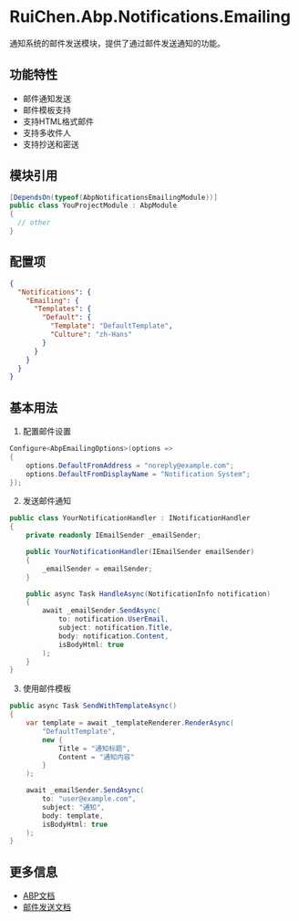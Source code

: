 # RuiChen.Abp.Notifications.Emailing

通知系统的邮件发送模块，提供了通过邮件发送通知的功能。

## 功能特性

* 邮件通知发送
* 邮件模板支持
* 支持HTML格式邮件
* 支持多收件人
* 支持抄送和密送

## 模块引用

```csharp
[DependsOn(typeof(AbpNotificationsEmailingModule))]
public class YouProjectModule : AbpModule
{
  // other
}
```

## 配置项

```json
{
  "Notifications": {
    "Emailing": {
      "Templates": {
        "Default": {
          "Template": "DefaultTemplate",
          "Culture": "zh-Hans"
        }
      }
    }
  }
}
```

## 基本用法

1. 配置邮件设置
```csharp
Configure<AbpEmailingOptions>(options =>
{
    options.DefaultFromAddress = "noreply@example.com";
    options.DefaultFromDisplayName = "Notification System";
});
```

2. 发送邮件通知
```csharp
public class YourNotificationHandler : INotificationHandler
{
    private readonly IEmailSender _emailSender;

    public YourNotificationHandler(IEmailSender emailSender)
    {
        _emailSender = emailSender;
    }

    public async Task HandleAsync(NotificationInfo notification)
    {
        await _emailSender.SendAsync(
            to: notification.UserEmail,
            subject: notification.Title,
            body: notification.Content,
            isBodyHtml: true
        );
    }
}
```

3. 使用邮件模板
```csharp
public async Task SendWithTemplateAsync()
{
    var template = await _templateRenderer.RenderAsync(
        "DefaultTemplate",
        new { 
            Title = "通知标题",
            Content = "通知内容"
        }
    );

    await _emailSender.SendAsync(
        to: "user@example.com",
        subject: "通知",
        body: template,
        isBodyHtml: true
    );
}
```

## 更多信息

* [ABP文档](https://docs.abp.io)
* [邮件发送文档](https://docs.abp.io/en/abp/latest/Emailing)
